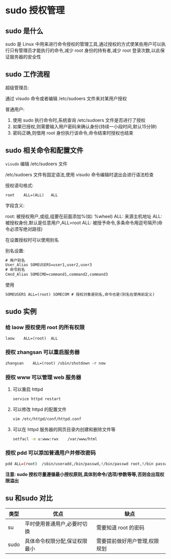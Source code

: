 # sudo 授权管理

## sudo 是什么

sudo 是 Linux 中用来进行命令授权的管理工具,通过授权的方式使某些用户可以执行只有管理员才能执行的命令,减少 root 身份的持有者,减少 root 登录次数,以此保证服务器的安全性

## sudo 工作流程

超级管理员:

通过 visudo 命令或者编辑 /etc/sudoers 文件来对某用户授权

普通用户:

1. 使用 sudo 执行命令时,系统查询 /etc/sudoers 文件是否进行了授权
2. 如果已授权,则需要输入用户密码来确认身份(持续一小段时间,默认15分钟)
3. 密码正确,则借用 root 身份执行该命令,命令结束时授权也结束

## sudo 相关命令和配置文件

`visudo` 编辑 /etc/sudoers 文件

/etc/sudoers 文件有固定语法,使用 visudo 命令编辑时退出会进行语法检查

授权语句格式:

```txt
root    ALL=(ALL)   ALL
```

字段含义:

root: 被授权用户,或组,组要在前面添加%(如: %wheel)
ALL: 来源主机地址
ALL: 被授权身份,默认是任意用户,ALL>root
ALL: 被授予命令,多条命令用逗号隔开(命令必须写绝对路径)

在设置授权时可以使用别名

别名设置:

```txt
# 用户别名
User_Alias SOMEUSERS=user1,user2,user3
# 命令别名
Cmnd_Alias SOMECMD=command1,command2,command3
```

使用

```txt
SOMEUSERS ALL=(root) SOMECOM # 授权对象是别名,命令也是(别名在使用前定义)
```

## sudo 实例

### 给 laow 授权使用 root 的所有权限

```txt
laow    ALL=(root)  ALL
```

### 授权 zhangsan 可以重启服务器

```txt
zhangsan    ALL=(root) /sbin/shutdown -r now
```

### 授权 www 可以管理 web 服务器

1. 可以重启 httpd

    ```bash
    service httpd restart
    ```

2. 可以修改 httpd 的配置文件

    ```bash
    vim /etc/httpd/conf/httpd.conf
    ```

3. 可以在 httpd 服务器的网页目录内创建和删除文件等

    ```bash
    setfacl -m u:www:rwx    /var/www/html
    ```

### 授权 pdd 可以添加普通用户并修改密码

```bash
pdd ALL=(root)  /sbin/useradd,/bin/passwd,!/bin/passwd root,!/bin passwd "",!/bin/passwd --stdin root
```

**注意: sudo 授权尽量遵循最小授权原则,具体到命令/选项/参数等等,否则会出现权限溢出**

## su 和sudo 对比

| 类型 | 优点                          | 缺点                          |
| ---- | ----------------------------- | ----------------------------- |
| su   | 平时使用普通用户,必要时切换   | 需要知道 root 的密码          |
| sudo | 具体命令权限分配,保证权限最小 | 需要提前做好用户管理,权限规划 |
